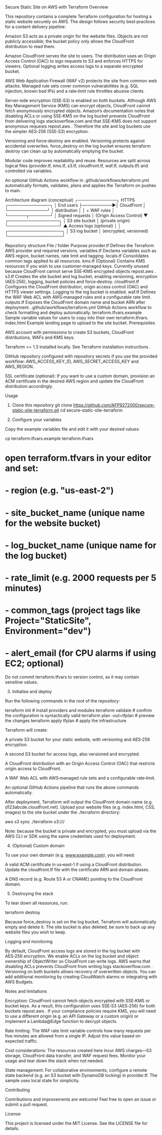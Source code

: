 Secure Static Site on AWS with Terraform
Overview

This repository contains a complete Terraform configuration for hosting a static website securely on AWS. The design follows security best‑practices for a content delivery pipeline:

Amazon S3 acts as a private origin for the website files. Objects are not publicly accessible; the bucket policy only allows the CloudFront distribution to read them.

Amazon CloudFront serves the site to users. The distribution uses an Origin Access Control (OAC) to sign requests to S3 and enforces HTTPS for viewers. Optional logging writes access logs to a separate encrypted bucket.

AWS Web Application Firewall (WAF v2) protects the site from common web attacks. Managed rule sets cover common vulnerabilities (e.g. SQL injection, known bad IPs) and a rate‑limit rule throttles abusive clients.

Server‑side encryption (SSE‑S3) is enabled on both buckets. Although AWS Key Management Service (KMS) can encrypt objects, CloudFront cannot fetch anonymously encrypted objects. Amazon’s documentation notes that disabling ACLs or using SSE‑KMS on the log bucket prevents CloudFront from delivering logs
stackoverflow.com
 and that SSE‑KMS does not support anonymous requests
repost.aws
. Therefore the site and log buckets use the simpler AES‑256 (SSE‑S3) encryption.

Versioning and force‑destroy are enabled. Versioning protects against accidental overwrites. force_destroy on the log bucket ensures terraform destroy can clean up by automatically emptying the bucket.

Modular code improves readability and reuse. Resources are split across logical files (provider.tf, kms.tf, s3.tf, cloudfront.tf, waf.tf, outputs.tf) and controlled via variables.

An optional GitHub Actions workflow in .github/workflows/terraform.yml automatically formats, validates, plans and applies the Terraform on pushes to main.

Architecture diagram (conceptual)
┌─────────────┐   HTTPS    ┌──────────────┐
│ End users   ├──────────▶│ CloudFront   │
└─────────────┘           │ distribution │
                          │ + WAF rules  │
                          └──────┬───────┘
                                 │
                Signed requests  │ (Origin Access Control)
                                 ▼
                       ┌─────────────────┐
                       │ S3 site bucket │  (private origin)
                       └─────────────────┘
                                ▲
         Access logs (optional) │
                                │
                       ┌──────────────────┐
                       │ S3 log bucket    │  (encrypted, versioned)
                       └──────────────────┘

Repository structure
File / folder	Purpose
provider.tf	Defines the Terraform AWS provider and required versions.
variables.tf	Declares variables such as AWS region, bucket names, rate limit and tagging.
locals.tf	Consolidates common tags applied to all resources.
kms.tf	(Optional) Contains KMS resources if you wish to use customer‑managed keys. Currently unused because CloudFront cannot serve SSE‑KMS encrypted objects
repost.aws
.
s3.tf	Creates the site bucket and log bucket, enabling versioning, encryption (AES‑256), logging, bucket policies and force‑destroy.
cloudfront.tf	Configures the CloudFront distribution, origin access control (OAC) and HTTPS viewer settings. Logging to the log bucket is enabled.
waf.tf	Defines the WAF Web ACL with AWS‑managed rules and a configurable rate limit.
outputs.tf	Exposes the CloudFront domain name and bucket ARN after deployment.
.github/workflows/terraform.yml	GitHub Actions workflow to check formatting and deploy automatically.
terraform.tfvars.example	Sample variable values for users to copy into their own terraform.tfvars.
index.html	Example landing page to upload to the site bucket.
Prerequisites

AWS account with permissions to create S3 buckets, CloudFront distributions, WAFs and KMS keys.

Terraform >= 1.3 installed locally. See Terraform installation instructions
.

GitHub repository configured with repository secrets
 if you use the provided workflow: AWS_ACCESS_KEY_ID, AWS_SECRET_ACCESS_KEY and AWS_REGION.

SSL certificate (optional): If you want to use a custom domain, provision an ACM certificate in the desired AWS region and update the CloudFront distribution accordingly.

Usage
1. Clone this repository
git clone https://github.com/AFP9272000/secure-static-site-terraform.git
cd secure-static-site-terraform

2. Configure your variables

Copy the example variables file and edit it with your desired values:

cp terraform.tfvars.example terraform.tfvars

# open terraform.tfvars in your editor and set:
# - region             (e.g. "us-east-2")
# - site_bucket_name   (unique name for the website bucket)
# - log_bucket_name    (unique name for the log bucket)
# - rate_limit         (e.g. 2000 requests per 5 minutes)
# - common_tags        (project tags like Project="StaticSite", Environment="dev")
# - alert_email        (for CPU alarms if using EC2; optional)


Do not commit terraform.tfvars to version control, as it may contain sensitive values.

3. Initialise and deploy

Run the following commands in the root of the repository:

terraform init          # install providers and modules
terraform validate      # confirm the configuration is syntactically valid
terraform plan -out=tfplan  # preview the changes
terraform apply tfplan  # apply the infrastructure


Terraform will create:

A private S3 bucket for your static website, with versioning and AES‑256 encryption.

A second S3 bucket for access logs, also versioned and encrypted.

A CloudFront distribution with an Origin Access Control (OAC) that restricts origin access to CloudFront.

A WAF Web ACL with AWS‑managed rule sets and a configurable rate‑limit.

An optional GitHub Actions pipeline that runs the above commands automatically.

After deployment, Terraform will output the CloudFront domain name (e.g. d123abcde.cloudfront.net). Upload your website files (e.g. index.html, CSS, images) to the site bucket under the ./terraform directory:

aws s3 sync ./terraform s3://<your-site-bucket>/


Note: because the bucket is private and encrypted, you must upload via the AWS CLI or SDK using the same credentials used for deployment.

4. (Optional) Custom domain

To use your own domain (e.g. www.example.com), you will need:

A valid ACM certificate in us‑east‑1 if using a CloudFront distribution. Update the cloudfront.tf file with the certificate ARN and domain aliases.

A DNS record (e.g. Route 53 A or CNAME) pointing to the CloudFront domain.

5. Destroying the stack

To tear down all resources, run:

terraform destroy


Because force_destroy is set on the log bucket, Terraform will automatically empty and delete it. The site bucket is also deleted; be sure to back up any website files you wish to keep.

Logging and monitoring

By default, CloudFront access logs are stored in the log bucket with AES‑256 encryption. We enable ACLs on the log bucket and object ownership of ObjectWriter so CloudFront can write logs. AWS warns that disabling ACLs prevents CloudFront from writing logs
stackoverflow.com
. Versioning on both buckets allows recovery of overwritten objects. You can add additional monitoring by creating CloudWatch alarms or integrating with AWS Budgets.

Notes and limitations

Encryption: CloudFront cannot fetch objects encrypted with SSE‑KMS or bucket keys. As a result, this configuration uses SSE‑S3 (AES‑256) for both buckets
repost.aws
. If your compliance policies require KMS, you will need to use a different origin (e.g. an API Gateway or a custom origin) or implement a Lambda@Edge function to decrypt objects.

Rate limiting: The WAF rate limit variable controls how many requests per five minutes are allowed from a single IP. Adjust this value based on expected traffic.

Cost considerations: The resources created here incur AWS charges—S3 storage, CloudFront data transfer, and WAF request fees. Monitor your usage and tear down the stack when not needed.

State management: For collaborative environments, configure a remote state backend (e.g. an S3 bucket with DynamoDB locking) in provider.tf. The sample uses local state for simplicity.

Contributing

Contributions and improvements are welcome! Feel free to open an issue or submit a pull request.

License

This project is licensed under the MIT License. See the LICENSE
file for details.
